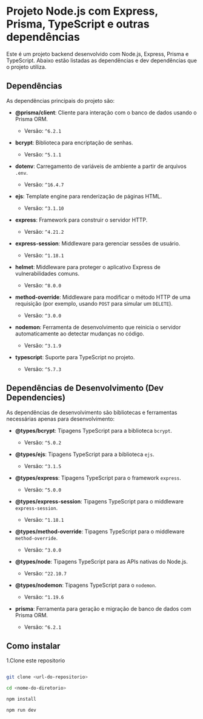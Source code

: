 # Projeto Node.js com Express, Prisma, TypeScript e outras dependências

Este é um projeto backend desenvolvido com Node.js, Express, Prisma e TypeScript. Abaixo estão listadas as dependências e dev dependências que o projeto utiliza.

## Dependências

As dependências principais do projeto são:

- **@prisma/client**: Cliente para interação com o banco de dados usando o Prisma ORM.
  - Versão: `^6.2.1`

- **bcrypt**: Biblioteca para encriptação de senhas.
  - Versão: `^5.1.1`

- **dotenv**: Carregamento de variáveis de ambiente a partir de arquivos `.env`.
  - Versão: `^16.4.7`

- **ejs**: Template engine para renderização de páginas HTML.
  - Versão: `^3.1.10`

- **express**: Framework para construir o servidor HTTP.
  - Versão: `^4.21.2`

- **express-session**: Middleware para gerenciar sessões de usuário.
  - Versão: `^1.18.1`

- **helmet**: Middleware para proteger o aplicativo Express de vulnerabilidades comuns.
  - Versão: `^8.0.0`

- **method-override**: Middleware para modificar o método HTTP de uma requisição (por exemplo, usando `POST` para simular um `DELETE`).
  - Versão: `^3.0.0`

- **nodemon**: Ferramenta de desenvolvimento que reinicia o servidor automaticamente ao detectar mudanças no código.
  - Versão: `^3.1.9`

- **typescript**: Suporte para TypeScript no projeto.
  - Versão: `^5.7.3`

## Dependências de Desenvolvimento (Dev Dependencies)

As dependências de desenvolvimento são bibliotecas e ferramentas necessárias apenas para desenvolvimento:

- **@types/bcrypt**: Tipagens TypeScript para a biblioteca `bcrypt`.
  - Versão: `^5.0.2`

- **@types/ejs**: Tipagens TypeScript para a biblioteca `ejs`.
  - Versão: `^3.1.5`

- **@types/express**: Tipagens TypeScript para o framework `express`.
  - Versão: `^5.0.0`

- **@types/express-session**: Tipagens TypeScript para o middleware `express-session`.
  - Versão: `^1.18.1`

- **@types/method-override**: Tipagens TypeScript para o middleware `method-override`.
  - Versão: `^3.0.0`

- **@types/node**: Tipagens TypeScript para as APIs nativas do Node.js.
  - Versão: `^22.10.7`

- **@types/nodemon**: Tipagens TypeScript para o `nodemon`.
  - Versão: `^1.19.6`

- **prisma**: Ferramenta para geração e migração de banco de dados com Prisma ORM.
  - Versão: `^6.2.1`


## Como instalar 

1.Clone este repositorio

```bash 

git clone <url-do-repositorio>

cd <nome-do-diretorio>

npm install

npm run dev
